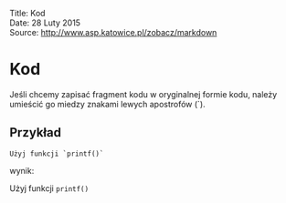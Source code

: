 Title: 		Kod  
Date: 		28 Luty 2015  
Source:     http://www.asp.katowice.pl/zobacz/markdown  

# Kod

Jeśli chcemy zapisać fragment kodu w oryginalnej formie kodu, 
należy umieścić go miedzy znakami lewych apostrofów (\`).

## Przykład
```
Użyj funkcji `printf()`
```
wynik:

Użyj funkcji `printf()`